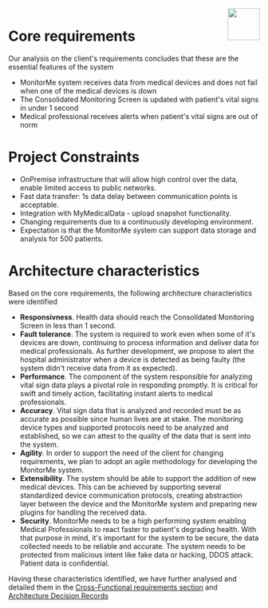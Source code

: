 <img src="https://theme.zdassets.com/theme_assets/9716892/9d4dbeff76ce4633b7f7bb6ad23087af7d0e40b9.png" align="right" height="64px" />

# Core requirements
Our analysis on the client's requirements concludes that these are the essential features of the system
- MonitorMe system receives data from medical devices and does not fail when one of the medical devices is down 
- The Consolidated Monitoring Screen is updated with patient's vital signs in under 1 second 
- Medical professional receives alerts when patient's vital signs are out of norm 

# Project Constraints 
- OnPremise infrastructure that will allow high control over the data, enable limited access to public networks.
- Fast data transfer:  1s data delay between communication points is acceptable.
- Integration with MyMedicalData - upload snapshot functionality.
- Changing requirements due to a continuously developing environment. 
- Expectation is that the MonitorMe system can support data storage and analysis for 500 patients. 

# Architecture characteristics
Based on the core requirements, the following architecture characteristics were identified 
- __Responsivness__. Health data should reach the Consolidated Monitoring Screen in less than 1 second. 
- __Fault tolerance__. The system is required to work even when some of it's devices are down, continuing to process information and deliver data for medical professionals. As further development, we propose to alert the hospital administrator when a device is detected as being faulty (the system didn't receive data from it as expected).
- __Performance__. The component of the system responsible for analyzing vital sign data plays a pivotal role in responding promptly. It is critical for swift and timely action, facilitating instant alerts to medical professionals.
- __Accuracy__. Vital sign data that is analyzed and recorded must be as accurate as possible since human lives are at stake. The monitoring device types and supported protocols need to be analyzed and established, so we can attest to the quality of the data that is sent into the system. 
- __Agility__. In order to support the need of the client for changing requirements, we plan to adopt an agile methodology for developing the MonitorMe system. 
- __Extensibility__. The system should be able to support the addition of new medical devices. This can be achieved by supporting several standardized device communication protocols, creating abstraction layer between the device and the MonitorMe system and preparing new plugins for handling the received data. 
- __Security__. MonitorMe needs to be a high performing system enabling Medical Professionals to react faster to patient's degrading health. With that purpose in mind, it's important for the system to be secure, the data collected needs to be reliable and accurate. The system needs to be protected from malicious intent like fake data or hacking, DDOS attack. Patient data is confidential.

Having these characteristics identified, we have further analysed and detailed them in the [Cross-Functional requirements section](https://github.com/ArchitectsEvolutionZone/MonitorMe/blob/main/1.Requirements/CrossFunctionalRequirements.md) and [Architecture Decision Records](https://github.com/ArchitectsEvolutionZone/MonitorMe/tree/main/3.ADR)
